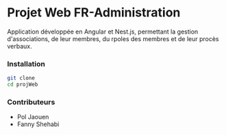 # Projet Web FR-Administration

Application développée en Angular et Nest.js, permettant la gestion d'associations, de leur membres, du rpoles des membres et de leur procès verbaux.

### Installation

```bash
git clone
cd projWeb
```

### Contributeurs

- Pol Jaouen
- Fanny Shehabi


